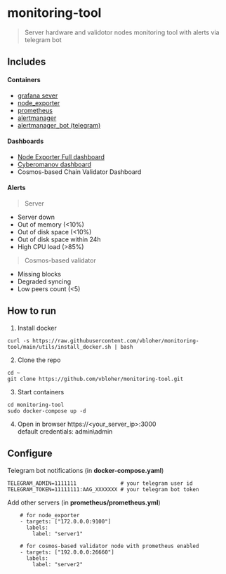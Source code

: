 # monitoring-tool

> Server hardware and validotor nodes monitoring tool with alerts via telegram bot

## Includes

#### Containers
- [grafana sever](https://hub.docker.com/r/grafana/grafana)
- [node_exporter](https://hub.docker.com/r/prom/node-exporter)
- [prometheus](https://hub.docker.com/r/prom/prometheus)
- [alertmanager](https://hub.docker.com/r/prom/alertmanager)
- [alertmanager_bot (telegram)](https://hub.docker.com/r/metalmatze/alertmanager-bot)

#### Dashboards
- [Node Exporter Full dashboard](https://github.com/rfrail3/grafana-dashboards)
- [Cyberomanov dashboard](https://github.com/cyberomanov/grafana)
- Cosmos-based Chain Validator Dashboard

#### Alerts
> Server
- Server down
- Out of memory (<10%)
- Out of disk space (<10%)
- Out of disk space within 24h
- High CPU load (>85%)

> Cosmos-based validator
- Missing blocks
- Degraded syncing
- Low peers count (<5)

## How to run

1. Install docker
```
curl -s https://raw.githubusercontent.com/vbloher/monitoring-tool/main/utils/install_docker.sh | bash
```

2. Clone the repo
```
cd ~
git clone https://github.com/vbloher/monitoring-tool.git 
```

3. Start containers
```
cd monitoring-tool
sudo docker-compose up -d
```

4. Open in browser https://<your_server_ip>:3000 <br>
default credentials: admin\admin

## Configure

Telegram bot notifications (in <b>docker-compose.yaml</b>)
```
TELEGRAM_ADMIN=1111111              # your telegram user id
TELEGRAM_TOKEN=11111111:AAG_XXXXXXX # your telegram bot token
```

Add other servers (in <b>prometheus/prometheus.yml</b>)
```
    # for node_exporter
    - targets: ["172.0.0.0:9100"]
      labels:
        label: "server1"
    
    # for cosmos-based validator node with prometheus enabled
    - targets: ["192.0.0.0:26660"]
      labels:
        label: "server2"
```
